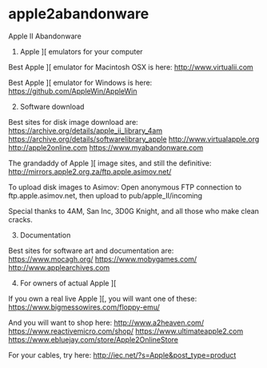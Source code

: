 # apple2abandonware

Apple II Abandonware


1) Apple ][ emulators for your computer

Best Apple ][ emulator for Macintosh OSX is here:
http://www.virtualii.com

Best Apple ][ emulator for Windows is here:
https://github.com/AppleWin/AppleWin


2) Software download

Best sites for disk image download are:
https://archive.org/details/apple_ii_library_4am
https://archive.org/details/softwarelibrary_apple
http://www.virtualapple.org
http://apple2online.com
https://www.myabandonware.com

The grandaddy of Apple ][ image sites, and still the definitive:
http://mirrors.apple2.org.za/ftp.apple.asimov.net/

To upload disk images to Asimov:
Open anonymous FTP connection to ftp.apple.asimov.net, then upload to pub/apple_II/incoming


Special thanks to 4AM, San Inc, 3D0G Knight, and all those who make clean cracks.


3) Documentation

Best sites for software art and documentation are:
https://www.mocagh.org/
https://www.mobygames.com/
http://www.applearchives.com


4) For owners of actual Apple ][

If you own a real live Apple ][, you will want one of these:
https://www.bigmessowires.com/floppy-emu/

And you will want to shop here:
http://www.a2heaven.com/
https://www.reactivemicro.com/shop/
https://www.ultimateapple2.com
https://www.ebluejay.com/store/Apple2OnlineStore

For your cables, try here:
http://iec.net/?s=Apple&post_type=product
